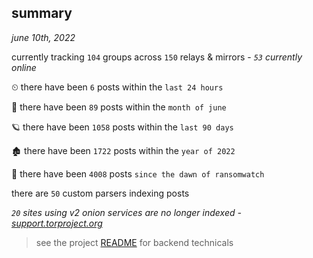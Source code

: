 
## summary
_june 10th, 2022_

currently tracking `104` groups across `150` relays & mirrors - _`53` currently online_

⏲ there have been `6` posts within the `last 24 hours`

🦈 there have been `89` posts within the `month of june`

🪐 there have been `1058` posts within the `last 90 days`

🏚 there have been `1722` posts within the `year of 2022`

🦕 there have been `4008` posts `since the dawn of ransomwatch`

there are `50` custom parsers indexing posts

_`20` sites using v2 onion services are no longer indexed - [support.torproject.org](https://support.torproject.org/onionservices/v2-deprecation/)_

> see the project [README](https://github.com/joshhighet/ransomwatch#ransomwatch--) for backend technicals
